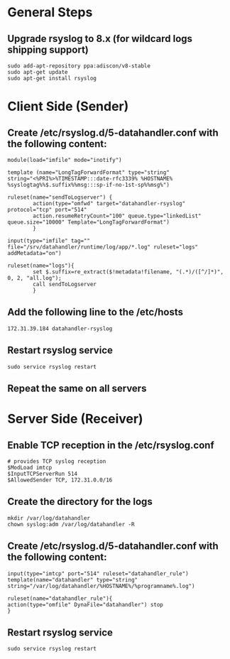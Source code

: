 # General Steps
## Upgrade rsyslog to 8.x (for wildcard logs shipping support)
```
sudo add-apt-repository ppa:adiscon/v8-stable
sudo apt-get update
sudo apt-get install rsyslog
```
# Client Side (Sender)
##  Create /etc/rsyslog.d/5-datahandler.conf with the following content:
```
module(load="imfile" mode="inotify")
 
template (name="LongTagForwardFormat" type="string"
string="<%PRI%>%TIMESTAMP:::date-rfc3339% %HOSTNAME% %syslogtag%%$.suffix%%msg:::sp-if-no-1st-sp%%msg%")
 
ruleset(name="sendToLogserver") {
        action(type="omfwd" target="datahandler-rsyslog" protocol="tcp" port="514"
        action.resumeRetryCount="100" queue.type="linkedList" queue.size="10000" Template="LongTagForwardFormat")
        }
 
input(type="imfile" tag="" file="/srv/datahandler/runtime/log/app/*.log" ruleset="logs" addMetadata="on")
 
ruleset(name="logs"){
        set $.suffix=re_extract($!metadata!filename, "(.*)/([^/]*)", 0, 2, "all.log");
        call sendToLogserver
        }
```
## Add the following line to the /etc/hosts
```
172.31.39.184 datahandler-rsyslog
```
## Restart rsyslog service
```
sudo service rsyslog restart
```
## Repeat the same on all servers
# Server Side (Receiver)
## Enable TCP reception in the /etc/rsyslog.conf
```
# provides TCP syslog reception
$ModLoad imtcp
$InputTCPServerRun 514
$AllowedSender TCP, 172.31.0.0/16
```
## Create the directory for the logs
```
mkdir /var/log/datahandler
chown syslog:adm /var/log/datahandler -R
```
## Create /etc/rsyslog.d/5-datahandler.conf with the following content:
```
input(type="imtcp" port="514" ruleset="datahandler_rule")
template(name="datahandler" type="string" string="/var/log/datahandler/%HOSTNAME%/%programname%.log")
 
ruleset(name="datahandler_rule"){
action(type="omfile" DynaFile="datahandler") stop
}
```
## Restart rsyslog service
```
sudo service rsyslog restart
```
